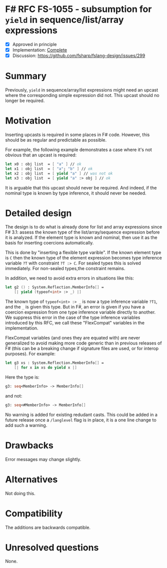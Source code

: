 # F# RFC FS-1055 -  subsumption for `yield` in sequence/list/array expressions 

* [x] Approved in principle 
* [x] Implementation: [Complete](https://github.com/dotnet/fsharp/pull/4930)
* [x] Discussion: https://github.com/fsharp/fslang-design/issues/299

# Summary
[summary]: #summary

Previously, `yield` in sequence/array/list expressions might need an upcast where the corresponding simple expression did not. This upcast should no longer be required.

# Motivation
[motivation]: #motivation

Inserting upcasts is required in some places in F# code. However, this should be as regular and predictable as possible.

For example, the following example demonstrates a case where it's not obvious that an upcast is required:

```fsharp
let x0 : obj list  = [ "a" ] // ok
let x1 : obj list  = [ "a"; "b" ] // ok
let x2 : obj list  = [ yield "a" ] // was not ok
let x3 : obj list  = [ yield "a" :> obj ] // ok
```

It is arguable that this upcast should never be required. And indeed, if the nominal type is known by type inference, it should never be needed.

# Detailed design
[design]: #detailed-design

The design is to do what is already done for list and array expressions since F# 3.1: assess the known type of the list/array/sequence expression before it is analyzed. If the element type is known and nominal, then use it as the basis for inserting coercions automatically.

This is done by "inserting a flexible type varible". If the known element type is `C` then the known type of the element expression becomes type inference variable `?T` with constraint `?T :> C`. For sealed types this is solved immediately. For non-sealed types,the constraint remains. 

In addition, we need to avoid extra errors in situations like this:

```fsharp
let g2 () : System.Reflection.MemberInfo[] = 
    [| yield (typeof<int> :> _) |]
```

The known type of `typeof<int> :> _` is now a type inference variable `?T1`, and the `_` is given this type. But in F#, an error is given if you have a coercion expression from one type inference variable directly to another. We suppress this error in the case of the type inference variables introduced by this RFC, we call these "FlexCompat" variables in the implementation.  

FlexCompat variables (and ones they are equated with) are never generalized to avoid making more code generic than in previous releases of F# (this can be a breaking change if signature files are used, or for interop purposes). For example:

```fsharp
let g3 xs : System.Reflection.MemberInfo[] = 
    [| for x in xs do yield x |]
```

Here the type is:

```fsharp
g3: seq<MemberInfo> -> MemberInfo[]
```

and not:

```fsharp
g3: seq<#MemberInfo> -> MemberInfo[]
```

No warning is added for existing redudant casts. This could be added in a future release once a `/langlevel` flag is in place, it is a one line change to add such a warning.

# Drawbacks
[drawbacks]: #drawbacks

Error messages may change slightly.

# Alternatives
[alternatives]: #alternatives

Not doing this.

# Compatibility
[compatibility]: #compatibility

The additions are backwards compatible.

# Unresolved questions
[unresolved]: #unresolved-questions

None.
